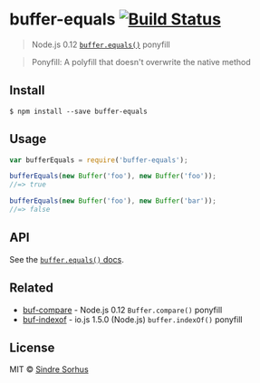 # buffer-equals [![Build Status](https://travis-ci.org/sindresorhus/buffer-equals.svg?branch=master)](https://travis-ci.org/sindresorhus/buffer-equals)

> Node.js 0.12 [`buffer.equals()`](https://nodejs.org/api/buffer.html#buffer_buf_equals_otherbuffer) ponyfill

> Ponyfill: A polyfill that doesn't overwrite the native method


## Install

```
$ npm install --save buffer-equals
```


## Usage

```js
var bufferEquals = require('buffer-equals');

bufferEquals(new Buffer('foo'), new Buffer('foo'));
//=> true

bufferEquals(new Buffer('foo'), new Buffer('bar'));
//=> false
```


## API

See the [`buffer.equals()` docs](https://nodejs.org/api/buffer.html#buffer_buf_equals_otherbuffer).


## Related

- [buf-compare](https://github.com/sindresorhus/buf-compare) - Node.js 0.12 `Buffer.compare()` ponyfill
- [buf-indexof](https://github.com/sindresorhus/buf-indexof) - io.js 1.5.0 (Node.js) `buffer.indexOf()` ponyfill


## License

MIT © [Sindre Sorhus](http://sindresorhus.com)
